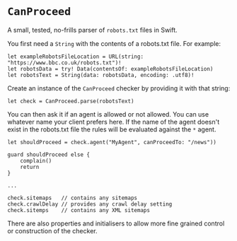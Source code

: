 # ``CanProceed``

A small, tested, no-frills parser of `robots.txt` files in Swift.

You first need a `String` with the contents of a robots.txt file. For example:
```
let exampleRobotsFileLocation = URL(string: "https://www.bbc.co.uk/robots.txt")!
let robotsData = try! Data(contentsOf: exampleRobotsFileLocation)
let robotsText = String(data: robotsData, encoding: .utf8)!
```

Create an instance of the ``CanProceed`` checker by providing it with that string:
```
let check = CanProceed.parse(robotsText)
```

You can then ask it if an agent is allowed or not allowed. You can use whatever name
your client prefers here. If the name of the agent doesn't exist in the robots.txt file
the rules will be evaluated against the `*` agent.
```
let shouldProceed = check.agent("MyAgent", canProceedTo: "/news"))

guard shouldProceed else {
    complain()
    return
}

...

check.sitemaps   // contains any sitemaps
check.crawlDelay // provides any crawl delay setting
check.sitemps    // contains any XML sitemaps
```

There are also properties and initialisers to allow more fine grained control or construction of the checker.
